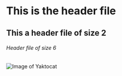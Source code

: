 # This is the header file #
## This a header file of size 2 ##
###### Header file of size 6 ######
![Image of Yaktocat](https://octodex.github.com/images/yaktocat.png)
